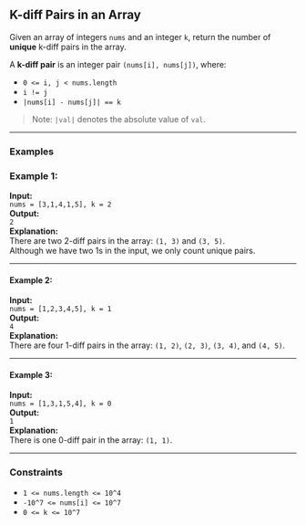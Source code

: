 ## K-diff Pairs in an Array

Given an array of integers `nums` and an integer `k`, return the number of **unique** k-diff pairs in the array.

A **k-diff pair** is an integer pair `(nums[i], nums[j])`, where:

- `0 <= i, j < nums.length`
- `i != j`
- `|nums[i] - nums[j]| == k`

> Note: `|val|` denotes the absolute value of `val`.

---

### Examples

### Example 1:
**Input:**  
`nums = [3,1,4,1,5], k = 2`  
**Output:**  
`2`  
**Explanation:**  
There are two 2-diff pairs in the array: `(1, 3)` and `(3, 5)`.  
Although we have two 1s in the input, we only count unique pairs.

---

#### Example 2:
**Input:**  
`nums = [1,2,3,4,5], k = 1`  
**Output:**  
`4`  
**Explanation:**  
There are four 1-diff pairs in the array: `(1, 2)`, `(2, 3)`, `(3, 4)`, and `(4, 5)`.

---

#### Example 3:
**Input:**  
`nums = [1,3,1,5,4], k = 0`  
**Output:**  
`1`  
**Explanation:**  
There is one 0-diff pair in the array: `(1, 1)`.

---

### Constraints

- `1 <= nums.length <= 10^4`
- `-10^7 <= nums[i] <= 10^7`
- `0 <= k <= 10^7`
